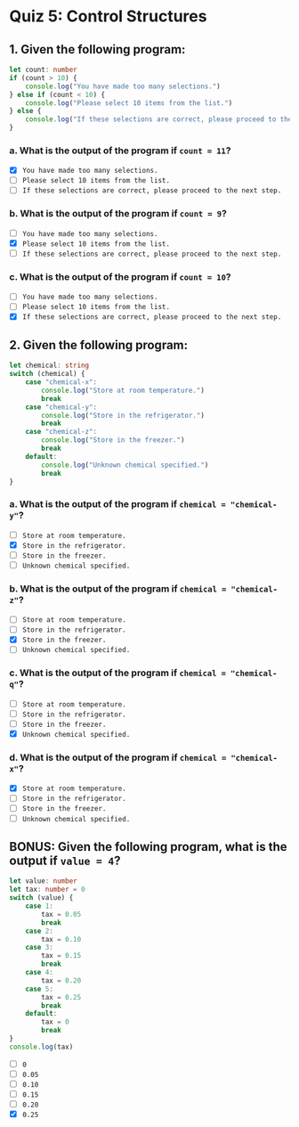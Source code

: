# Quiz 5: Control Structures

## 1. Given the following program:

```ts
let count: number
if (count > 10) {
    console.log("You have made too many selections.")
} else if (count < 10) {
    console.log("Please select 10 items from the list.")
} else {
    console.log("If these selections are correct, please proceed to the next step.")
}
```

### a. What is the output of the program if `count = 11`?

- [X] `You have made too many selections.`
- [ ] `Please select 10 items from the list.`
- [ ] `If these selections are correct, please proceed to the next step.`

### b. What is the output of the program if `count = 9`?

- [ ] `You have made too many selections.`
- [X] `Please select 10 items from the list.`
- [ ] `If these selections are correct, please proceed to the next step.`

### c. What is the output of the program if `count = 10`?

- [ ] `You have made too many selections.`
- [ ] `Please select 10 items from the list.`
- [X] `If these selections are correct, please proceed to the next step.`

## 2. Given the following program:

```ts
let chemical: string
switch (chemical) {
    case "chemical-x":
        console.log("Store at room temperature.")
        break
    case "chemical-y":
        console.log("Store in the refrigerator.")
        break
    case "chemical-z":
        console.log("Store in the freezer.")
        break
    default:
        console.log("Unknown chemical specified.")
        break
}
```

### a. What is the output of the program if `chemical = "chemical-y"`?

- [ ] `Store at room temperature.`
- [X] `Store in the refrigerator.`
- [ ] `Store in the freezer.`
- [ ] `Unknown chemical specified.`

### b. What is the output of the program if `chemical = "chemical-z"`?

- [ ] `Store at room temperature.`
- [ ] `Store in the refrigerator.`
- [X] `Store in the freezer.`
- [ ] `Unknown chemical specified.`

### c. What is the output of the program if `chemical = "chemical-q"`?

- [ ] `Store at room temperature.`
- [ ] `Store in the refrigerator.`
- [ ] `Store in the freezer.`
- [X] `Unknown chemical specified.`

### d. What is the output of the program if `chemical = "chemical-x"`?

- [X] `Store at room temperature.`
- [ ] `Store in the refrigerator.`
- [ ] `Store in the freezer.`
- [ ] `Unknown chemical specified.`

## BONUS: Given the following program, what is the output if `value = 4`?

```ts
let value: number
let tax: number = 0
switch (value) {
    case 1:
        tax = 0.05
        break
    case 2:
        tax = 0.10
    case 3:
        tax = 0.15
        break
    case 4:
        tax = 0.20
    case 5:
        tax = 0.25
        break
    default:
        tax = 0
        break
}
console.log(tax)
```

- [ ] `0`
- [ ] `0.05`
- [ ] `0.10`
- [ ] `0.15`
- [ ] `0.20`
- [X] `0.25`
